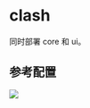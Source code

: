 # clash

同时部署 core 和 ui。

## 参考配置

![](https://ghproxy.com/https://raw.githubusercontent.com/qwerty00007/xchart/main/assets/clash_readme.jpg)